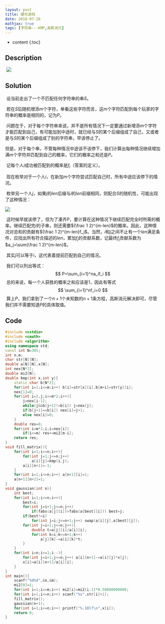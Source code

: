 ```yaml
---
layout: post
title: 硬币游戏
date: 2018-07-26
mathjax: true
tags: [字符串---KMP,高斯消元]
---
```

* content
{:toc}
## Description

​	![](C:\Users\Administrator\Pictures\Blog\硬币游戏.png)

## Solution

​	设当前走出了一个不匹配任何字符串的串$S$。

​	若在$S$后随机增添$m$个字符，单看这些字符而言，这$m$个字符匹配到每个玩家的字符串的概率是相同的，记为$P$。

​	问题在于，对于每个字符串来说，并不是所有情况下一定要通过新增添$m$个字符才能匹配到自己，有可能加到中途时，就已经与$S$的某个后缀组成了自己，又或者是与$S$的某个后缀组成了别的字符串，早该停止了。

​	但是，对于每个串，不管每种情况中途该不该停下，我们计算出每种情况继续增加满$m$个字符并匹配到自己的概率，它们的概率之和还是$P$。

​	记每个人$i$成功被匹配到的概率是$f_i$（答案的定义）。

​	现在枚举对于一个人$i$，在新加$m$个字符尝试匹配自己时，所有中途应该停下的情况。

​	枚举另一个人$j$，如果$j$的$len$后缀与$i$的$len$前缀相同，则配合$S$的随机性，可能出现了这种情况：

![](C:\Users\Administrator\Pictures\Blog\硬币游戏1.png)

​	这时候早就该停了，但为了凑齐$P$，要计算在这种情况下继续匹配完全时所需的概率。继续匹配完$i$的子串，则还需要$(\frac 1 2)^{m-len}$的概率。因此，这种情况对总和的贡献有$(\frac 1 2)^{m-len}f_j$。当然，$i$和$j$之间不止有一个$len$满足条件，应找出所有符合描述的$len$，累加$f_j$的贡献系数，记最终$f_j$贡献系数为$a_j=\sum(\frac 1 2)^{m-len}$。

​	其实$j$可以等于$i$，这代表着提前匹配到自己的情况。

​	我们可以列出等式：
$$
P=\sum_{i=1}^na_if_i
$$
​	总的来说，每一个人获胜的概率之和应该是1，因此有等式
$$
\sum_{i=1}^nf_i=0
$$
​	算上$P$，我们拿到了一个$n+1$个未知数的$n+1$条方程，高斯消元解决即可，尽管我们并不需要知道$P$的具体取值。



## Code

```c++
#include <cstdio>
#include <cmath>
#include <algorithm>
using namespace std;
const int N=305;
int n,m;
char str[N][N];
double a[N][N],x[N];
int nex[N*2];
double mi2[N];
double kmp(int x,int y){
	static char b[N*2];
	for(int i=1;i<=m;i++) b[i]=str[x][i],b[m+i]=str[y][i];
	nex[1]=0;	
	for(int i=2,j;i<=m*2;i++){
		j=nex[i-1];
		while(j&&b[j+1]!=b[i]) j=nex[j];
		if(b[j+1]==b[i]) nex[i]=j+1;
		else nex[i]=0;
	}
	double res=0;
	for(int i=m*2;i;i=nex[i])
		if(i<=m) res+=mi2[m-i];
	return res;
}
void fill_matrix(){
	for(int i=1;i<=n;i++){
		for(int j=1;j<=n;j++) 
			a[i][j]=kmp(i,j);
		a[i][n+1]=-1;
	}
	for(int i=1;i<=n;i++) a[n+1][i]=1;
	a[n+1][n+2]=1;
}
void gaussian(int n){
	int best;
	for(int i=1;i<=n;i++){
		best=i;
		for(int j=i+1;j<=n;j++)
			if(fabs(a[j][i])>fabs(a[best][i])) best=j;
		if(best!=i)
			for(int j=i;j<=n+1;j++) swap(a[i][j],a[best][j]);
		for(int j=i+1;j<=n;j++){
			double t=a[j][i]/a[i][i];
			for(int k=i;k<=n+1;k++)
				a[j][k]-=a[i][k]*t;
		}
	}
	for(int i=n;i>=1;i--){
		for(int j=i+1;j<=n;j++) a[i][n+1]-=a[i][j]*x[j];
		x[i]=a[i][n+1]/a[i][i];
	}
}
int main(){
	scanf("%d%d",&n,&m);
	mi2[0]=1;
	for(int i=1;i<=m;i++) mi2[i]=mi2[i-1]*0.50000000000;
	for(int i=1;i<=n;i++) scanf("%s",str[i]+1);
	fill_matrix();
	gaussian(n+1);
	for(int i=1;i<=n;i++) printf("%.10lf\n",x[i]);
	return 0;
}

```

​	

​	